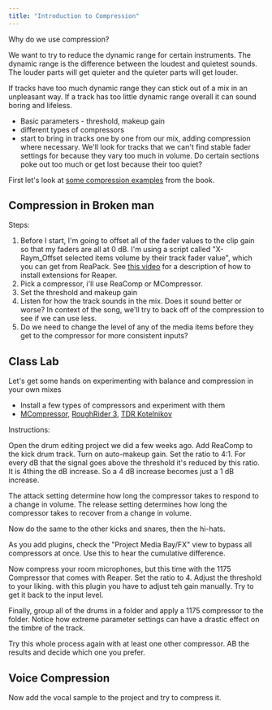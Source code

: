 ```yaml
---
title: "Introduction to Compression"
---
```


Why do we use compression?

We want to try to reduce the dynamic range for certain instruments. The dynamic range is the difference between the loudest and quietest sounds. The louder parts will get quieter and the quieter parts will get louder.

If tracks have too much dynamic range they can stick out of a mix in an unpleasant way. If a track has too little dynamic range overall it can sound boring and lifeless.

- Basic parameters - threshold, makeup gain
- different types of compressors
- start to bring in tracks one by one from our mix, adding compression where necessary. We'll look for tracks that we can't find stable fader settings for because they vary too much in volume. Do certain sections poke out too much or get lost because their too quiet?

First let's look at [some compression examples](https://cambridge-mt.com/ms/ch9/) from the book.

## Compression in Broken man

Steps:

1. Before I start, I'm going to offset all of the fader values to the clip gain so that my faders are all at 0 dB. I'm using a script called "X-Raym_Offset selected items volume by their track fader value", which you can get from ReaPack. See [this video](https://youtu.be/gVbMbqGSB7E?t=369) for a description of how to install extensions for Reaper.
2. Pick a compressor, i'll use ReaComp or MCompressor.
3. Set the threshold and makeup gain
4. Listen for how the track sounds in the mix. Does it sound better or worse? In context of the song, we'll try to back off of the compression to see if we can use less.
5. Do we need to change the level of any of the media items before they get to the compressor for more consistent inputs?

## Class Lab

Let's get some hands on experimenting with balance and compression in your own mixes

- Install a few types of compressors and experiment with them
- [MCompressor](https://www.meldaproduction.com/MCompressor), [RoughRider 3](https://www.audiodamage.com/pages/free-downloads), [TDR Kotelnikov](https://www.tokyodawn.net/tdr-kotelnikov/)

Instructions:

Open the drum editing project we did a few weeks ago. Add ReaComp to the kick drum track. Turn on auto-makeup gain. Set the ratio to 4:1. For every dB that the signal goes above the threshold it's reduced by this ratio. It is 4thing the dB increase. So a 4 dB increase becomes just a 1 dB increase.

The attack setting determine how long the compressor takes to respond to a change in volume. The release setting determines how long the compressor takes to recover from a change in volume.

Now do the same to the other kicks and snares, then the hi-hats.

As you add plugins, check the "Project Media Bay/FX" view to bypass all compressors at once. Use this to hear the cumulative difference.

Now compress your room microphones, but this time with the 1175 Compressor that comes with Reaper. Set the ratio to 4. Adjust the threshold to your liking. with this plugin you have to adjust teh gain manually. Try to get it back to the input level.

Finally, group all of the drums in a folder and apply a 1175 compressor to the folder. Notice how extreme parameter settings can have a drastic effect on the timbre of the track.

Try this whole process again with at least one other compressor. AB the results and decide which one you prefer.

## Voice Compression

Now add the vocal sample to the project and try to compress it.
